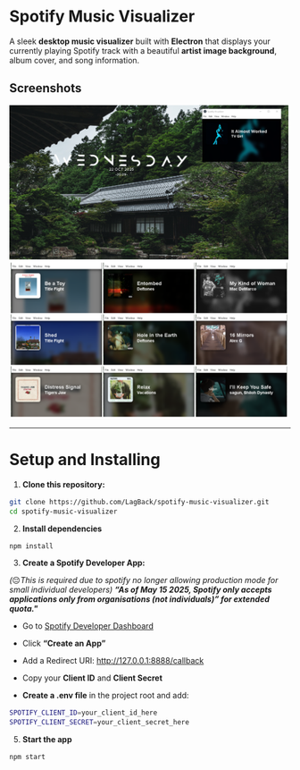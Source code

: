 # Spotify Music Visualizer

A sleek **desktop music visualizer** built with **Electron** that displays your currently playing Spotify track with a beautiful **artist image background**, album cover, and song information.  

## Screenshots

<img src="assets/demoss.png" alt="demoscreenshot" width="500"/> <img src="assets/demoss2.png" alt="demoscreenshot2" width="500"/> 
 
---

# Setup and Installing

1. **Clone this repository:**

```bash
git clone https://github.com/LagBack/spotify-music-visualizer.git
cd spotify-music-visualizer
```

2. **Install dependencies**

```bash
npm install
```

3. **Create a Spotify Developer App:**

*(*😔*This is required due to spotify no longer allowing production mode for small individual developers) **“As of May 15 2025, Spotify only accepts applications only from organisations (not individuals)” for extended quota."***
- Go to [Spotify Developer Dashboard](https://developer.spotify.com/dashboard)  
- Click **“Create an App”**  
- Add a Redirect URI: http://127.0.0.1:8888/callback
- Copy your **Client ID** and **Client Secret**

- **Create a .env file** in the project root and add:
```bash
SPOTIFY_CLIENT_ID=your_client_id_here
SPOTIFY_CLIENT_SECRET=your_client_secret_here
```

5. **Start the app**
```bash 
npm start
```


